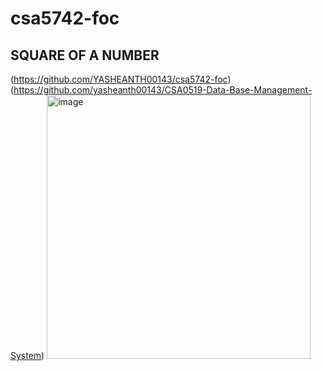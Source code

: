 # csa5742-foc

## SQUARE OF A NUMBER
(https://github.com/YASHEANTH00143/csa5742-foc)
(https://github.com/yasheanth00143/CSA0519-Data-Base-Management-System)
<img width="422" alt="image" src="https://user-images.githubusercontent.com/112794125/191252519-b036fcc5-e57f-4d2b-9a0b-1350d90d84bd.png">
